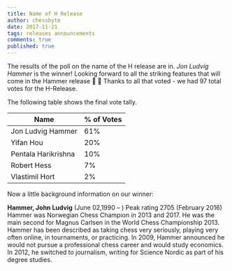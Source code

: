 ```yaml
---
title: Name of H Release
author: chessbyte
date: 2017-11-21
tags: releases announcements
comments: true
published: true
---
```


The results of the poll on the name of the H release are in. *Jon Ludvig Hammer* is the winner! Looking forward to all the striking features that will come in the Hammer release :hammer: :hammer: Thanks to all that voted - we had 97 total votes for the H-Release.

The following table shows the final vote tally.

| Name | % of Votes |
| ---- | ----- |
| Jon Ludvig Hammer | 61% |
| Yifan Hou | 20% |
| Pentala Harikrishna | 10% |
| Robert Hess | 7% |
| Vlastimil Hort | 2% |

Now a little background information on our winner:

**Hammer, John Ludvig** (June 02,1990 – ) Peak rating 2705 (February 2016) Hammer was Norwegian Chess Champion in 2013 and 2017. He was the main second for Magnus Carlsen in the World Chess Championship 2013. Hammer has been described as taking chess very seriously, playing very often online, in tournaments, or practicing. In 2009, Hammer announced he would not pursue a professional chess career and would study economics. In 2012, he switched to journalism, writing for Science Nordic as part of his degree studies.
